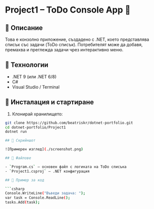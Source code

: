 # Project1 – ToDo Console App 📝

## 📝 Описание
Това е конзолно приложение, създадено с .NET, което представлява списък със задачи (ToDo списък). Потребителят може да добавя, премахва и преглежда задачи чрез интерактивно меню.

## 🔧 Технологии
- .NET 9 (или .NET 6/8)
- C#
- Visual Studio / Terminal

## 🚀 Инсталация и стартиране

1. Клонирай хранилището:
```bash
git clone https://github.com/beatriskr/dotnet-portfolio.git
cd dotnet-portfolio/Project1
dotnet run

## 📸 Скрийншот

![Примерен изглед](./screenshot.png)

## 🧱 Файлове

- `Program.cs` – основен файл с логиката на ToDo списъка
- `Project1.csproj` – .NET конфигурация

## 🧪 Пример за код

```csharp
Console.WriteLine("Въведи задача: ");
var task = Console.ReadLine();
tasks.Add(task);
